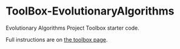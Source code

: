 # ToolBox-EvolutionaryAlgorithms

Evolutionary Algorithms Project Toolbox starter code.

Full instructions are on [the toolbox page](https://sd18fall.github.io/toolboxes/evolutionary-algorithms).
